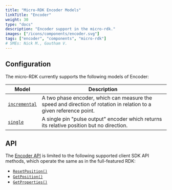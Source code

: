 ```yaml
---
title: "Micro-RDK Encoder Models"
linkTitle: "Encoder"
weight: 30
type: "docs"
description: "Encoder support in the micro-rdk."
images: ["/icons/components/encoder.svg"]
tags: ["encoder", "components", "micro-rdk"]
# SMEs: Nick M., Gautham V.
---
```


## Configuration

The micro-RDK currently supports the following models of Encoder:

<!-- prettier-ignore -->
| Model                         | Description                                                                                                        |
| ----------------------------- | ------------------------------------------------------------------------------------------------------------------ |
| [`incremental`](incremental/) | A two phase encoder, which can measure the speed and direction of rotation in relation to a given reference point. |
| [`single`](single/)           | A single pin "pulse output" encoder which returns its relative position but no direction.                          |

## API

The [Encoder API](/components/encoder/#api) is limited to the following supported client SDK API methods, which operate the same as in the full-featured RDK:

- [`ResetPosition()`](/components/encoder/#resetposition)
- [`GetPosition()`](/components/encoder/#getposition)
- [`GetProperties()`](/components/encoder/#getproperties)
